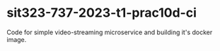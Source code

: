 # sit323-737-2023-t1-prac10d-ci

Code for simple video-streaming microservice and building it's docker image.
